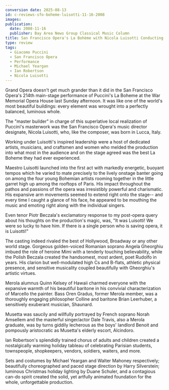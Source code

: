 ```yaml
---
conversion date: 2025-08-13
id: c-reviews-sfo-boheme-luisotti-11-16-2008
images:
publication:
  date: 2008-11-16
  publisher: Bay Area News Group Classical Music Column
title: San Francisco Opera's La Bohème with Nicola Luisotti Conducting
type: review
tags:
  - Giacomo Puccini
  - San Francisco Opera
  - Performance
  - Michael Yeargan
  - Ian Robertson
  - Nicola Luisotti
---
```


Grand Opera doesn't get much grander than it did in the San Francisco Opera's 214th main-stage performance of Puccini's La Boheme at the War Memorial Opera House last Sunday afternoon. It was like one of the world's most beautiful buildings: every element was wrought into a perfectly balanced, luminous whole.

The "master builder" in charge of this superlative local realization of Puccini's masterwork was the San Francisco Opera's music director designate, Nicola Luisotti, who, like the composer, was born in Lucca, Italy.

Working under Luisotti's inspired leadership were a host of dedicated artists, musicians, and craftsmen and women who melded the production into what most in the audience and on the stage agreed was the best La Boheme they had ever experienced.

Maestro Luisotti launched into the first act with markedly energetic, buoyant tempos which he varied to mate precisely to the lively onstage banter going on among the four young Bohemian artists rooming together in the little garret high up among the rooftops of Paris. His impact throughout the pathos and passions of the opera was irresistibly powerful and charismatic. His expansive arm movements seemed to extend right onto the stage-- and every time I caught a glance of his face, he appeared to be mouthing the music and emoting right along with the individual singers.

Even tenor Piotr Beczala's exclamatory response to my post-opera query about his thoughts on the production's magic, was, "It was Luisotti! We were so lucky to have him. If there is a single person who is saving opera, it is Luisotti!"

The casting indeed rivaled the best of Hollywood, Broadway or any other world stage. Gorgeous golden-voiced Romanian soprano Angela Gheorghiu imbued the role of heroine Mimi with a tenderly touching believability, while the Polish Beczala created the handsomest, most ardent, poet Rudolfo in years. His clarion but well-modulated high Cs and B-flats, athletic physical presence, and sensitive musicality coupled beautifully with Gheorghiu's artistic virtues.

Merola alumnus Quinn Kelsey of Hawaii charmed everyone with the expansive warmth of his beautiful baritone in his convivial characterization of Marcello the painter. Bass Oren Gradus, former Merola member, was a thoroughly engaging philosopher Colline and baritone Brian Leerhuber, a sensitively exuberant musician, Shaunard.

Musetta was saucily and willfully portrayed by French soprano Norah Amsellem and the masterful singer/actor Dale Travis, also a Merola graduate, was by turns giddily lecherous as the boys' landlord Benoit and pompously aristocratic as Musetta's elderly escort, Alcindoro.

Ian Robertson's splendidly trained chorus of adults and children created a nostalgically warming holiday tableau of celebrating Parisian students, townspeople, shopkeepers, vendors, soldiers, waiters, and more.

Sets and costumes by Michael Yeargan and Walter Mahoney respectively; beautifully choreographed and paced stage direction by Harry Silverstein; luminous Christmas holiday lighting by Duane Schuler, and a contagious can-do spirit created the solid, yet artfully animated foundation for the whole, unforgettable production.
